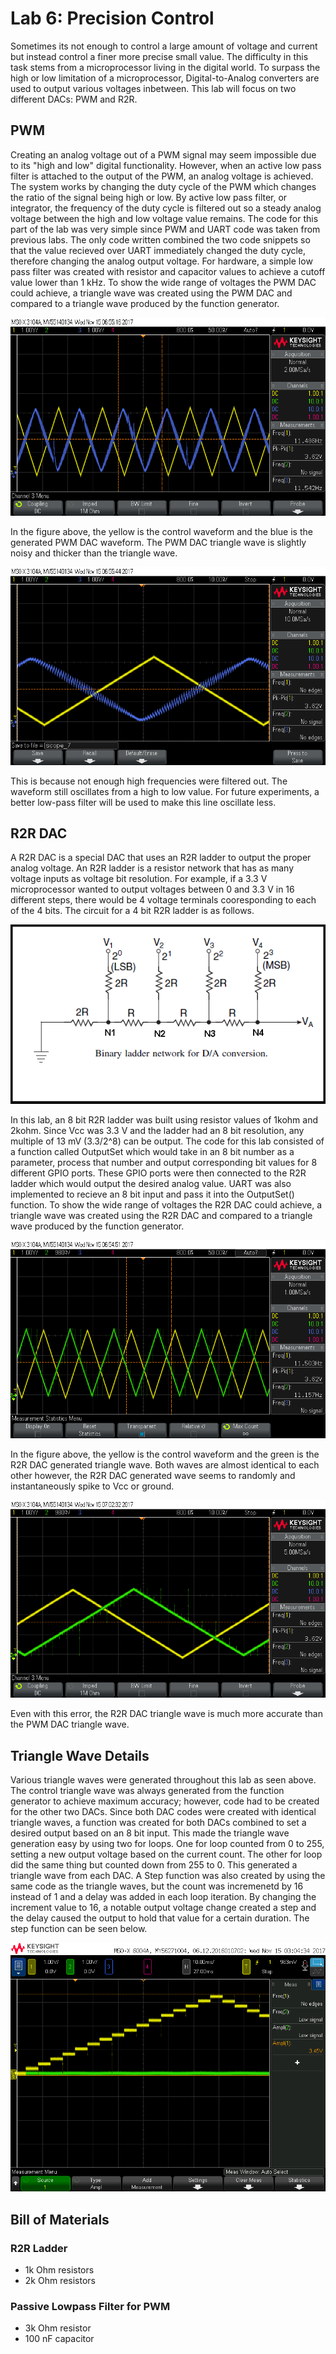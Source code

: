 # Lab 6: Precision Control

Sometimes its not enough to control a large amount of voltage and current but instead control a finer more precise small value. The difficulty in this task stems from a microprocessor living in the digital world. To surpass the high or low limitation of a microprocessor, Digital-to-Analog converters are used to output various voltages inbetween. This lab will focus on two different DACs: PWM and R2R. 

## PWM

Creating an analog voltage out of a PWM signal may seem impossible due to its "high and low" digital functionality. However, when an active low pass filter is attached to the output of the PWM, an analog voltage is achieved. The system works by changing the duty cycle of the PWM which changes the ratio of the signal being high or low. By active low pass filter, or integrator, the frequency of the duty cycle is filtered out so a steady analog voltage between the high and low voltage value remains. The code for this part of the lab was very simple since PWM and UART code was taken from previous labs. The only code written combined the two code snippets so that the value recieved over UART immediately changed the duty cycle, therefore changing the analog output voltage. For hardware, a simple low pass filter was created with resistor and capacitor values to achieve a cutoff value lower than 1 kHz. To show the wide range of voltages the PWM DAC could achieve, a triangle wave was created using the PWM DAC and compared to a triangle wave produced by the function generator.

![alt text](https://github.com/RU09342/lab-6taking-control-over-your-embedded-life-team-tanner-and-russell/blob/master/Precision%20Control/Oscilloscope%20Screen%20Shots/PWM%20Triangle%20Wave.png)

In the figure above, the yellow is the control waveform and the blue is the generated PWM DAC waveform. The PWM DAC triangle wave is slightly noisy and thicker than the triangle wave. 

![alt text](https://github.com/RU09342/lab-6taking-control-over-your-embedded-life-team-tanner-and-russell/blob/master/Precision%20Control/Oscilloscope%20Screen%20Shots/PWM%20Triangle%20Wave%20Zoom.png)

This is because not enough high frequencies were filtered out. The waveform still oscillates from a high to low value. For future experiments, a better low-pass filter will be used to make this line oscillate less.

## R2R DAC

A R2R DAC is a special DAC that uses an R2R ladder to output the proper analog voltage. An R2R ladder is a resistor network that has as many voltage inputs as voltage bit resolution. For example, if a 3.3 V microprocessor wanted to output voltages between 0 and 3.3 V in 16 different steps, there would be 4 voltage terminals cooresponding to each of the 4 bits. The circuit for a 4 bit R2R ladder is as follows.

![alt text](https://github.com/RU09342/lab-6taking-control-over-your-embedded-life-team-tanner-and-russell/blob/master/Precision%20Control/R2R%20DAC/R2R%20ladder.png)

In this lab, an 8 bit R2R ladder was built using resistor values of 1kohm and 2kohm. Since Vcc was 3.3 V and the ladder had an 8 bit resolution, any multiple of 13 mV (3.3/2^8) can be output. The code for this lab consisted of a function called OutputSet which would take in an 8 bit number as a parameter, process that number and output corresponding bit values for 8 different GPIO ports. These GPIO ports were then connected to the R2R ladder which would output the desired analog value. UART was also implemented to recieve an 8 bit input and pass it into the OutputSet() function. To show the wide range of voltages the R2R DAC could achieve, a triangle wave was created using the R2R DAC and compared to a triangle wave produced by the function generator.

![alt text](https://github.com/RU09342/lab-6taking-control-over-your-embedded-life-team-tanner-and-russell/blob/master/Precision%20Control/Oscilloscope%20Screen%20Shots/R2R%20Triangle%20Wave.png)

In the figure above, the yellow is the control waveform and the green is the R2R DAC generated triangle wave. Both waves are almost identical to each other however, the R2R DAC generated wave seems to randomly and instantaneously spike to Vcc or ground.

![alt text](https://github.com/RU09342/lab-6taking-control-over-your-embedded-life-team-tanner-and-russell/blob/master/Precision%20Control/Oscilloscope%20Screen%20Shots/R2R%20Triangle%20Wave%20Zoom.png)

Even with this error, the R2R DAC triangle wave is much more accurate than the PWM DAC triangle wave. 

## Triangle Wave Details

Various triangle waves were generated throughout this lab as seen above. The control triangle wave was always generated from the function generator to achieve maximum accuracy; however, code had to be created for the other two DACs. Since both DAC codes were created with identical triangle waves, a function was created for both DACs combined to set a desired output based on an 8 bit input. This made the triangle wave generation easy by using two for loops. One for loop counted from 0 to 255, setting a new output voltage based on the current count. The other for loop did the same thing but counted down from 255 to 0. This generated a triangle wave from each DAC. A Step function was also created by using the same code as the triangle waves, but the count was incremenetd by 16 instead of 1 and a delay was added in each loop iteration. By changing the increment value to 16, a notable output voltage change created a step and the delay caused the output to hold that value for a certain duration. The step function can be seen below.

![alt text](https://github.com/RU09342/lab-6taking-control-over-your-embedded-life-team-tanner-and-russell/blob/master/Precision%20Control/Oscilloscope%20Screen%20Shots/R2R%20Step.png)

## Bill of Materials

### R2R Ladder
* 1k Ohm resistors
* 2k Ohm resistors

### Passive Lowpass Filter for PWM

* 3k Ohm resistor 
* 100 nF capacitor
